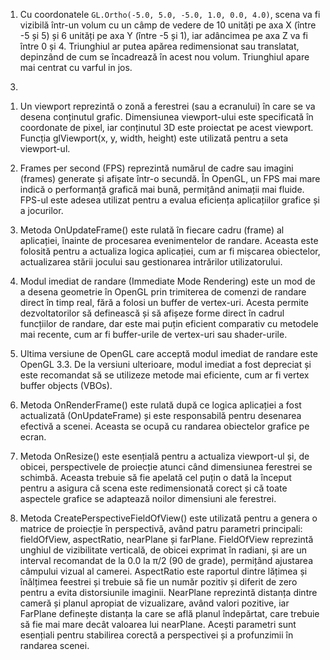 1. Cu coordonatele `GL.Ortho(-5.0, 5.0, -5.0, 1.0, 0.0, 4.0)`, scena va fi vizibilă într-un volum cu un câmp de vedere de 10 unități pe axa X (între -5 și 5) și 6 unități pe axa Y (între -5 și 1), iar adâncimea pe axa Z va fi între 0 și 4. Triunghiul ar putea apărea redimensionat sau translatat, depinzând de cum se încadrează în acest nou volum.
   Triunghiul apare mai centrat cu varful in jos.

3)

1. Un viewport reprezintă o zonă a ferestrei (sau a ecranului) în care se va desena conținutul grafic. Dimensiunea viewport-ului este specificată în coordonate de pixel, iar conținutul 3D este proiectat pe acest viewport. Funcția glViewport(x, y, width, height) este utilizată pentru a seta viewport-ul.

2. Frames per second (FPS) reprezintă numărul de cadre sau imagini (frames) generate și afișate într-o secundă. În OpenGL, un FPS mai mare indică o performanță grafică mai bună, permițând animații mai fluide. FPS-ul este adesea utilizat pentru a evalua eficiența aplicațiilor grafice și a jocurilor.

3. Metoda OnUpdateFrame() este rulată în fiecare cadru (frame) al aplicației, înainte de procesarea evenimentelor de randare. Aceasta este folosită pentru a actualiza logica aplicației, cum ar fi mișcarea obiectelor, actualizarea stării jocului sau gestionarea intrărilor utilizatorului.

4. Modul imediat de randare (Immediate Mode Rendering) este un mod de a desena geometrie în OpenGL prin trimiterea de comenzi de randare direct în timp real, fără a folosi un buffer de vertex-uri. Acesta permite dezvoltatorilor să definească și să afișeze forme direct în cadrul funcțiilor de randare, dar este mai puțin eficient comparativ cu metodele mai recente, cum ar fi buffer-urile de vertex-uri sau shader-urile.

5. Ultima versiune de OpenGL care acceptă modul imediat de randare este OpenGL 3.3. De la versiuni ulterioare, modul imediat a fost depreciat și este recomandat să se utilizeze metode mai eficiente, cum ar fi vertex buffer objects (VBOs).

6. Metoda OnRenderFrame() este rulată după ce logica aplicației a fost actualizată (OnUpdateFrame) și este responsabilă pentru desenarea efectivă a scenei. Aceasta se ocupă cu randarea obiectelor grafice pe ecran.

7. Metoda OnResize() este esențială pentru a actualiza viewport-ul și, de obicei, perspectivele de proiecție atunci când dimensiunea ferestrei se schimbă. Aceasta trebuie să fie apelată cel puțin o dată la început pentru a asigura că scena este redimensionată corect și că toate aspectele grafice se adaptează noilor dimensiuni ale ferestrei.

8. Metoda CreatePerspectiveFieldOfView() este utilizată pentru a genera o matrice de proiecție în perspectivă, având patru parametri principali: fieldOfView, aspectRatio, nearPlane și farPlane. FieldOfView reprezintă unghiul de vizibilitate verticală, de obicei exprimat în radiani, și are un interval recomandat de la 0.0 la π/2 (90 de grade), permițând ajustarea câmpului vizual al camerei. AspectRatio este raportul dintre lățimea și înălțimea feestrei și trebuie să fie un număr pozitiv și diferit de zero pentru a evita distorsiunile imaginii. NearPlane reprezintă distanța dintre cameră și planul apropiat de vizualizare, având valori pozitive, iar FarPlane definește distanța la care se află planul îndepărtat, care trebuie să fie mai mare decât valoarea lui nearPlane. Acești parametri sunt esențiali pentru stabilirea corectă a perspectivei și a profunzimii în randarea scenei.

